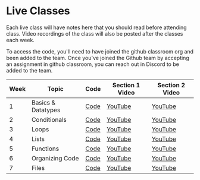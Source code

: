 # Live Classes

Each live class will have notes here that you should read before attending class.
Video recordings of the class will also be posted after the classes each week.

To access the code, you'll need to have joined the github classroom org and been
added to the team. Once you've joined the Github team by accepting an assignment
in github classroom, you can reach out in Discord to be added to the team.

| Week | Topic              | Code            | Section 1 Video       | Section 2 Video       |
| ---- | ------------------ | --------------- | --------------------- | --------------------- |
| 1    | Basics & Datatypes | [Code][w1-code] | [YouTube][w1-video-1] | [YouTube][w1-video-2] |
| 2    | Conditionals       | [Code][w2-code] | [YouTube][w2-video-1] | [YouTube][w2-video-2] |
| 3    | Loops              | [Code][w3-code] | [YouTube][w3-video-1] | [YouTube][w3-video-2] |
| 4    | Lists              | [Code][w4-code] | [YouTube][w4-video-1] | [YouTube][w4-video-2] |
| 5    | Functions          | [Code][w5-code] | [YouTube][w5-video-1] | [YouTube][w5-video-2] |
| 6    | Organizing Code    | [Code][w6-code] | [YouTube][w6-video-1] | [YouTube][w6-video-2] |
| 7    | Files              | [Code][w7-code] | [YouTube][w7-video-1] | [YouTube][w7-video-2] |

[w1-code]: https://github.com/kibo-programming-1-oct-22/live-classes-code/tree/main/class1
[w1-video-1]: https://youtu.be/65054g99EAY
[w1-video-2]: https://youtu.be/QM6WM_2MmK4
[w2-code]: https://github.com/kibo-programming-1-oct-22/live-classes-code/tree/main/class2
[w2-video-1]: https://youtu.be/ZEJvHK_iYnQ
[w2-video-2]: https://youtu.be/VnAfwjPnAmo
[w3-code]: https://github.com/kibo-programming-1-oct-22/live-classes-code/tree/main/class3
[w3-video-1]: https://youtu.be/9REq5unG2H0
[w3-video-2]: https://youtu.be/IbZMsPMagqw
[w4-code]: https://github.com/kibo-programming-1-oct-22/live-classes-code/tree/main/class4
[w4-video-1]: https://youtu.be/QpjmHgAVHKo
[w4-video-2]: https://youtu.be/fzoryOs05Lk
[w5-code]: https://github.com/kibo-programming-1-oct-22/live-classes-code/tree/main/class5
[w5-video-1]: https://youtu.be/6HX0RATeFsg
[w5-video-2]: https://youtu.be/9KDPDtbL_kc
[w6-code]: https://github.com/kibo-programming-1-oct-22/live-classes-code/tree/main/class6
[w6-video-1]: https://youtu.be/vGIfeHHRq44
[w6-video-2]: https://youtu.be/xcJ_FGEtctY
[w7-code]: https://github.com/kibo-programming-1-oct-22/live-classes-code/blob/main/class7/code_links_per_class.txt
[w7-video-1]: https://youtu.be/JRZGOUUhZWc
[w7-video-2]: https://youtu.be/E9qyhOKqQi0
